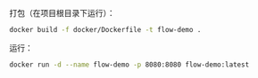 打包（在项目根目录下运行）：
```sh
docker build -f docker/Dockerfile -t flow-demo .
```

运行：
```sh
docker run -d --name flow-demo -p 8080:8080 flow-demo:latest
```